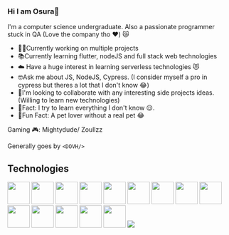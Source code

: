 ### Hi I am Osura👋

<!--
**dovh-me/dovh-me** is a ✨ _special_ ✨ repository because its `README.md` (this file) appears on your GitHub profile.

Here are some ideas to get you started:

- 🔭 I’m currently working on ...
- 🌱 I’m currently learning ...
- 👯 I’m looking to collaborate on ...
- 🤔 I’m looking for help with ...
- 💬 Ask me about ...
- 📫 How to reach me: ...
- 😄 Pronouns: ...
- ⚡ Fun fact: ...
-->
I'm a computer science undergraduate. Also a passionate programmer stuck in QA (Love the company tho ❤️) 😿

 - 👷‍♂️Currently working on multiple projects
 - 📚Currently learning flutter, nodeJS and full stack web technologies
 - ☁️ Have a huge interest in learning serverless technologies 😻
 - 🤓Ask me about JS, NodeJS, Cypress. (I consider myself a pro in cypress but theres a lot that I don't know 😂)
 - 🥰I'm looking to collaborate with any interesting side projects ideas. (Willing to learn new technologies)
 - 💯Fact: I try to learn everything I don't know 😌.
 - 🎈Fun Fact: A pet lover without a real pet 😂

Gaming 🎮: Mightydude/ Zoullzz

Generally goes by `<DOVH/>`

## Technologies
<a href="https://developer.mozilla.org/en-US/docs/Web/JavaScript"><img src="https://cdn.jsdelivr.net/gh/devicons/devicon/icons/javascript/javascript-original.svg" height="50" /></a>
<a href="https://www.typescriptlang.org/"><img src="https://cdn.jsdelivr.net/gh/devicons/devicon/icons/typescript/typescript-original.svg" height="50" /></a>
<a href="https://www.cypress.io/"><img src="https://github.com/cypress-io/cypress-icons/blob/master/src/logo/cypress-io-logo-round.svg" height="50" /></a>
<a href="https://nodejs.org/en/"><img src="https://cdn.jsdelivr.net/gh/devicons/devicon/icons/nodejs/nodejs-original-wordmark.svg" height="50" /></a>
<a href="https://vuejs.org/"><img src="https://cdn.jsdelivr.net/gh/devicons/devicon/icons/vuejs/vuejs-original.svg" height="50" /></a>
<a href="https://reactjs.org/"><img src="https://cdn.jsdelivr.net/gh/devicons/devicon/icons/react/react-original.svg" height="50" /></a>
<a href="https://expressjs.com/"><img src="https://cdn.jsdelivr.net/gh/devicons/devicon/icons/express/express-original-wordmark.svg" height="50" /></a>
<a href="https://socket.io/"><img src="https://cdn.jsdelivr.net/gh/devicons/devicon/icons/socketio/socketio-original.svg" height="50" /></a>
<a href="https://www.java.com/en/"><img src="https://cdn.jsdelivr.net/gh/devicons/devicon/icons/java/java-original.svg" height="50" /></a>
<a href="https://www.jetbrains.com/idea/"><img src="https://cdn.jsdelivr.net/gh/devicons/devicon/icons/intellij/intellij-original.svg" height="50" /></a>
<a href="https://code.visualstudio.com/"><img src="https://cdn.jsdelivr.net/gh/devicons/devicon/icons/vscode/vscode-original.svg" height="50" /></a>
<a href="https://www.selenium.dev/"><img src="https://cdn.jsdelivr.net/gh/devicons/devicon/icons/selenium/selenium-original.svg" height="50" /></a>
<a href="https://www.mongodb.com/"><img src="https://cdn.jsdelivr.net/gh/devicons/devicon/icons/mongodb/mongodb-original.svg" height="50" /></a>
<a href="https://www.mysql.com/"><img src="https://cdn.jsdelivr.net/gh/devicons/devicon/icons/mysql/mysql-original-wordmark.svg" height="50" /></a>
<a href="https://firebase.google.com/"><img src="https://cdn.jsdelivr.net/gh/devicons/devicon/icons/firebase/firebase-plain.svg" /></a>
